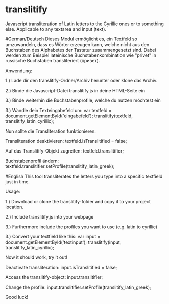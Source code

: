 # translitify
Javascript transliteration of Latin letters to the Cyrillic ones or to something else. Applicable to any textarea and input (text).

#German/Deutsch
Dieses Modul ermöglicht es, ein Textfeld so umzuwandeln, 
dass es Wörter erzeugen kann, welche nicht aus den Buchstaben des Alphabetes der Tastatur zusammengesetzt sind.
Dabei werden zum Beispiel lateinische Buchstabenkombination wie "privet" in russische Buchstaben transliteriert (привет).

Anwendung:

1.) Lade dir den translitify-Ordner/Archiv herunter oder klone das Archiv.

2.) Binde die Javascript-Datei translitify.js in deine HTML-Seite ein
<script src="translitify.js"></script>

3.) Binde weiterhin die Buchstabenprofile, welche du nutzen möchtest ein
<script src="profiles/latin/cyrillic.js"></script>

3.) Wandle dein Texteingabefeld um:
var textfeld = document.getElementById('eingabefeld');
translitify(textfeld, translitify_latin_cyrillic);

Nun sollte die Transliteration funktionieren.

Transliteration deaktivieren:
textfeld.isTranslitified = false;

Auf das Translitify-Objekt zugreifen:
textfeld.translitifier;

Buchstabenprofil ändern:
textfeld.translitifier.setProfile(translitify_latin_greek);


#English
This tool transliterates the letters you type into a specific textfield just in time.

Usage:

1.) Download or clone the translitify-folder and copy it to your project location.

2.) Include translitify.js into your webpage
<script src="translitify.js"></script>

3.) Furthermore include the profiles you want to use (e.g. latin to cyrillic)
<script src="profiles/latin/cyrillic.js"></script>

3.) Convert your textfield like this:
var input = document.getElementById('textinput');
translitify(input, translitify_latin_cyrillic);

Now it should work, try it out!

Deactivate transliteration:
input.isTranslitified = false;

Access the translitify-object:
input.translitifier;

Change the profile:
input.translitifier.setProfile(translitify_latin_greek);

Good luck!
